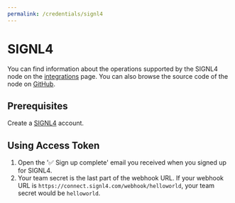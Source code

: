 ```yaml
---
permalink: /credentials/signl4
---
```


# SIGNL4

You can find information about the operations supported by the SIGNL4 node on the [integrations](https://n8n.io/integrations/n8n-nodes-base.signl4) page. You can also browse the source code of the node on [GitHub](https://github.com/n8n-io/n8n/tree/master/packages/nodes-base/nodes/Signl4).

## Prerequisites

Create a [SIGNL4](https://www.signl4.com/) account.

## Using Access Token

1. Open the '✅ Sign up complete' email you received when you signed up for SIGNL4.
2. Your team secret is the last part of the webhook URL. If your webhook URL is `https://connect.signl4.com/webhook/helloworld`, your team secret would be `helloworld`.
